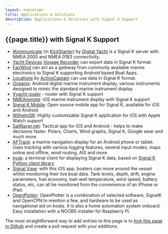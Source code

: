 ```yaml
---
layout: onecolumn
title: Applications & Solutions
description: Applications & Solutions with Signal K Support
---
```


## {{page.title}} with Signal K Support

- [iKommunicate](http://ikommunicate.com) (in
  [KickStarter](https://www.kickstarter.com/projects/1689846268/ikommunicate-gateway-enabling-the-internet-of-thin)) by
  [Digital Yacht](http://digitalyacht.co.uk) is a Signal K server with NMEA 2000 and NMEA 0183 connectivity.
- [Yacht Devices](http://www.yachtd.com) [Voyage Recorder](http://www.yachtd.com/products/recorder.html) can export
  data in Signal K format.
- [FairWind](http://fairwind.uniparthenope.it) can act as a gateway from commonly available marine electronics to
  Signal&nbsp;K supporting Android based Boat Apps.
- [Locations](https://activecaptain.com/locations/index.php) by [ActiveCaptain](https://activecaptain.com/index.php) can use data in Signal K format.
- [Oceanix](https://play.google.com/store/apps/details?id=com.easybizness.oceanIX): Android digital marine instrument display, various instruments designed to mimic the standard marine instrument display
- [Vyacht router](http://vyacht.net/) - router with Signal K support
- [NMEAremote](http://www.zapfware.de/en/products/nmearemote/): iOS marine instrument display with Signal K support
- [Signal K Mobile](https://github.com/itemir/signalk-mobile): Open source mobile app for Signal K, available for iOS and Android
- [WilhelmSK](https://itunes.apple.com/us/app/wilhelmsk/id1150499484?mt=8): Highly customizable Signal K application for iOS with Apple Watch support
- [SailRacer.net](http://sailracer.net): Tactical app for iOS and Android - helps to make decisions faster. Polars, Charts, Wind graphs, Signal K, Google wear and much more.
- [AFTrack](http://afischer-online.de/and/aftrack/): a marine navigation display for an Android phone or tablet. Uses tracking with various logging features, several input modes, maps online and offline, wind routing, AIS and more.
- [pysk](https://github.com/ph1l/pysk): a terminal client for displaying Signal K data, based on [Signal K Python client library](https://github.com/ph1l/python-signalk-client).
- [Signal View](http://signalkool.com/signalview/): with this iOS app, boaters can move around the vessel whilst monitoring their live boat data. Tank levels, depth, drift, engine parameters, fuel economy, bait-well temperature, wind speed, battery status, etc, can all be monitored from the convenience of an iPhone or iPad.
- [OpenPlotter](http://www.sailoog.com/en/openplotter): OpenPlotter is a combination of selected software, SignalK and OpenCPN to mention a few, and hardware to be used as navigational aid on boats. It is also a home automation system onboard. Easy installation with a NOOBS installer for Raspberry Pi.

The most straightforward way to add entries to this page is to
[fork this page in Github](https://github.com/SignalK/signalk.github.io/blob/master/applications_solutions.md) and
create a pull request with your additions.
